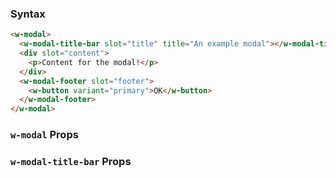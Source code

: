 ### Syntax

```html
<w-modal>
  <w-modal-title-bar slot="title" title="An example modal"></w-modal-title-bar>
  <div slot="content">
    <p>Content for the modal!</p>
  </div>
  <w-modal-footer slot="footer">
    <w-button variant="primary">OK</w-button>
  </w-modal-footer>
</w-modal>
```

### `w-modal` Props

<api-table type="elements" component="Modal" />

### `w-modal-title-bar` Props

<api-table type="elements" component="ModalTitleBar" />
